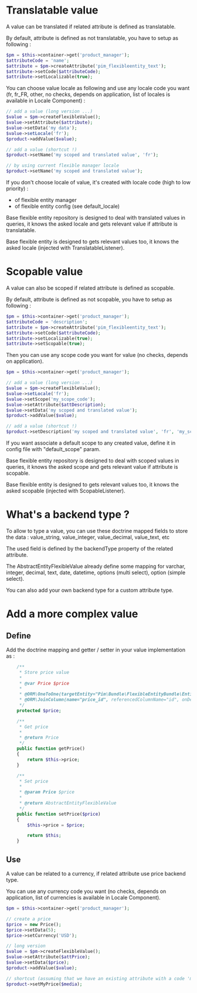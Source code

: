Translatable value
==================

A value can be translated if related attribute is defined as translatable.

By default, attribute is defined as not translatable, you have to setup as following :

```php
$pm = $this->container->get('product_manager');
$attributeCode = 'name';
$attribute = $pm->createAttribute('pim_flexibleentity_text');
$attribute->setCode($attributeCode);
$attribute->setLocalizable(true);
```

You can choose value locale as following and use any locale code you want (fr, fr_FR, other, no checks, depends on application, list of locales is available in Locale Component) :

```php
// add a value (long version ...)
$value = $pm->createFlexibleValue();
$value->setAttribute($attribute);
$value->setData('my data');
$value->setLocale('fr');
$product->addValue($value);

// add a value (shortcut !)
$product->setName('my scoped and translated value', 'fr');

// by using current flexible manager locale
$product->setName('my scoped and translated value');
```

If you don't choose locale of value, it's created with locale code (high to low priority) :
- of flexible entity manager
- of flexible entity config (see default_locale)

Base flexible entity repository is designed to deal with translated values in queries, it knows the asked locale and gets relevant value if attribute is translatable.

Base flexible entity is designed to gets relevant values too, it knows the asked locale (injected with TranslatableListener).

Scopable value
==============

A value can also be scoped if related attribute is defined as scopable.

By default, attribute is defined as not scopable, you have to setup as following :

```php
$pm = $this->container->get('product_manager');
$attributeCode = 'description';
$attribute = $pm->createAttribute('pim_flexibleentity_text');
$attribute->setCode($attributeCode);
$attribute->setLocalizable(true);
$attribute->setScopable(true);
```

Then you can use any scope code you want for value (no checks, depends on application).

```php
$pm = $this->container->get('product_manager');

// add a value (long version ...)
$value = $pm->createFlexibleValue();
$value->setLocale('fr');
$value->setScope('my_scope_code');
$value->setAttribute($attDescription);
$value->setData('my scoped and translated value');
$product->addValue($value);

// add a value (shortcut !)
$product->setDescription('my scoped and translated value', 'fr', 'my_scope_code');

```

If you want associate a default scope to any created value, define it in config file with "default_scope" param.

Base flexible entity repository is designed to deal with scoped values in queries, it knows the asked scope and gets relevant value if attribute is scopable.

Base flexible entity is designed to gets relevant values too, it knows the asked scopable (injected with ScopableListener).

What's a backend type ?
=======================

To allow to type a value, you can use these doctrine mapped fields to store the data : value_string, value_integer, value_decimal, value_text, etc

The used field is defined by the backendType property of the related attribute.

The AbstractEntityFlexibleValue already define some mapping for varchar, integer, decimal, text, date, datetime, options (multi select), option (simple select).

You can also add your own backend type for a custom attribute type.

Add a more complex value
========================

Define
------

Add the doctrine mapping and getter / setter in your value implementation as :

```php
    /**
     * Store price value
     *
     * @var Price $price
     *
     * @ORM\OneToOne(targetEntity="Pim\Bundle\FlexibleEntityBundle\Entity\Price", cascade="persist")
     * @ORM\JoinColumn(name="price_id", referencedColumnName="id", onDelete="SET NULL")
     */
    protected $price;

    /**
     * Get price
     *
     * @return Price
     */
    public function getPrice()
    {
        return $this->price;
    }

    /**
     * Set price
     *
     * @param Price $price
     *
     * @return AbstractEntityFlexibleValue
     */
    public function setPrice($price)
    {
        $this->price = $price;

        return $this;
    }
```

Use
---

A value can be related to a currency, if related attribute use price backend type.

You can use any currency code you want (no checks, depends on application, list of currencies is available in Locale Component).

```php
$pm = $this->container->get('product_manager');

// create a price
$price = new Price();
$price->setData(5);
$price->setCurrency('USD');

// long version
$value = $pm->createFlexibleValue();
$value->setAttribute($attPrice);
$value->setData($price);
$product->addValue($value);

// shortcut (assuming that we have an existing attribute with a code 'my_price')
$product->setMyPrice($media);
```

